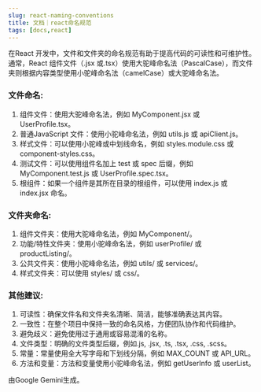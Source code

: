 ```yaml
---
slug: react-naming-conventions
title: 文档｜react命名规范
tags: [docs,react]
---
```



在React 开发中，文件和文件夹的命名规范有助于提高代码的可读性和可维护性。通常，React 组件文件（.jsx 或.tsx）使用大驼峰命名法（PascalCase），而文件夹则根据内容类型使用小驼峰命名法（camelCase）或大驼峰命名法。

<!-- truncate -->

### 文件命名:
1. 组件文件：使用大驼峰命名法，例如 MyComponent.jsx 或 UserProfile.tsx。
2. 普通JavaScript 文件：使用小驼峰命名法，例如 utils.js 或 apiClient.js。
3. 样式文件：可以使用小驼峰或中划线命名，例如 styles.module.css 或 component-styles.css。
4. 测试文件：可以使用组件名加上 test 或 spec 后缀，例如 MyComponent.test.js 或 UserProfile.spec.tsx。
5. 根组件：如果一个组件是其所在目录的根组件，可以使用 index.js 或 index.jsx 命名。

### 文件夹命名:
1. 组件文件夹：使用大驼峰命名法，例如 MyComponent/。
2. 功能/特性文件夹：使用小驼峰命名法，例如 userProfile/ 或 productListing/。
3. 公共文件夹：使用小驼峰命名法，例如 utils/ 或 services/。
4. 样式文件夹：可以使用 styles/ 或 css/。

### 其他建议:
1. 可读性：确保文件名和文件夹名清晰、简洁，能够准确表达其内容。
2. 一致性：在整个项目中保持一致的命名风格，方便团队协作和代码维护。
3. 避免歧义：避免使用过于通用或容易混淆的名称。
4. 文件类型：明确的文件类型后缀，例如.js, .jsx, .ts, .tsx, .css, .scss。
5. 常量：常量使用全大写字母和下划线分隔，例如 MAX_COUNT 或 API_URL。
6. 方法和变量：方法和变量使用小驼峰命名法，例如 getUserInfo 或 userList。


由Google Gemini生成。